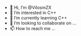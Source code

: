 - 👋 Hi, I’m @VilosmZX
- 👀 I’m interested in C++
- 🌱 I’m currently learning C++
- 💞️ I’m looking to collaborate on ...
- 📫 How to reach me ...

<!---
VilosmZX/VilosmZX is a ✨ special ✨ repository because its `README.md` (this file) appears on your GitHub profile.
You can click the Preview link to take a look at your changes.
--->
